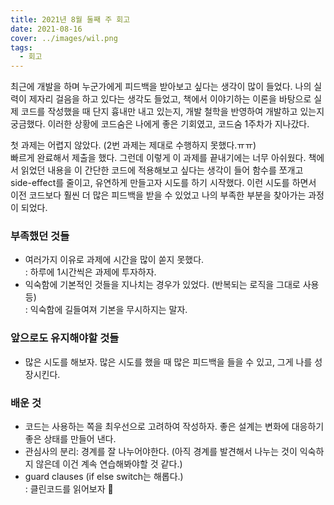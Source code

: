 ```yaml
---
title: 2021년 8월 둘째 주 회고
date: 2021-08-16
cover: ../images/wil.png
tags:
  - 회고
---
```


<!--truncate-->

최근에 개발을 하며 누군가에게 피드백을 받아보고 싶다는 생각이 많이 들었다. 나의 실력이 제자리 걸음을 하고 있다는 생각도 들었고, 책에서 이야기하는 이론을 바탕으로 실제 코드를 작성했을 때 단지 흉내만 내고 있는지, 개발 철학을 반영하여 개발하고 있는지 궁금했다.
이러한 상황에 코드숨은 나에게 좋은 기회였고, 코드숨 1주차가 지나갔다.

첫 과제는 어렵지 않았다. (2번 과제는 제대로 수행하지 못했다.ㅠㅠ)\
빠르게 완료해서 제출을 했다. 그런데 이렇게 이 과제를 끝내기에는 너무 아쉬웠다. 책에서 읽었던 내용을 이 간단한 코드에 적용해보고 싶다는 생각이 들어 함수를 쪼개고 side-effect를 줄이고, 유연하게 만들고자 시도를 하기 시작했다.
이런 시도를 하면서 이전 코드보다 훨씬 더 많은 피드백을 받을 수 있었고 나의 부족한 부분을 찾아가는 과정이 되었다.

### 부족했던 것들

- 여러가지 이유로 과제에 시간을 많이 쏟지 못했다. \
  : 하루에 1시간씩은 과제에 투자하자.
- 익숙함에 기본적인 것들을 지나치는 경우가 있었다. (반복되는 로직을 그대로 사용등) \
  : 익숙함에 길들여져 기본을 무시하지는 말자.

### 앞으로도 유지해야할 것들

- 많은 시도를 해보자. 많은 시도를 했을 때 많은 피드백을 들을 수 있고, 그게 나를 성장시킨다.

### 배운 것

- 코드는 사용하는 쪽을 최우선으로 고려하여 작성하자. 좋은 설계는 변화에 대응하기 좋은 상태를 만들어 낸다.
- 관심사의 분리: 경계를 잘 나누어야한다. (아직 경계를 발견해서 나누는 것이 익숙하지 않은데 이건 계속 연습해봐야할 것 같다.)
- guard clauses (if else switch는 해롭다.)\
  : 클린코드를 읽어보자 💪
